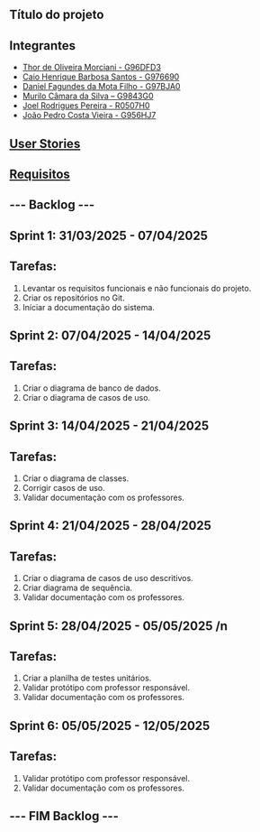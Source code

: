## Título do projeto

## Integrantes
- [Thor de Oliveira Morciani - G96DFD3](https://github.com/ThorMorciani)
- [Caio Henrique Barbosa Santos - G976690](https://github.com/CaioHennrique)
- [Daniel Fagundes da Mota Filho - G97BJA0](https://github.com/DANFAGUNDES0)
- [Murilo Câmara da Silva – G9843G0](https://github.com/MuriloCSilva)
- [Joel Rodrigues Pereira - R0507H0](https://github.com/JoelRP00)
- [João Pedro Costa Vieira - G956HJ7](https://github.com/JoaoPcvv)

## [User Stories](https://github.com/ThorMorciani/PimWeb/blob/main/Analise%20POO/User%20Stories.txt)

## [Requisitos](https://github.com/ThorMorciani/PimWeb/blob/main/Analise%20POO/Requisitos.txt)

## --- Backlog ---

## Sprint 1: 31/03/2025 - 07/04/2025
## Tarefas:
1. Levantar os requisitos funcionais e não funcionais do projeto.
2. Criar os repositórios no Git.
3. Iníciar a documentação do sistema.

## Sprint 2: 07/04/2025 - 14/04/2025
## Tarefas:
1. Criar o diagrama de banco de dados.
2. Criar o diagrama de casos de uso.

## Sprint 3: 14/04/2025 - 21/04/2025
## Tarefas:
1. Criar o diagrama de classes.
2. Corrigir casos de uso.
3. Validar documentação com os professores. 

## Sprint 4: 21/04/2025 - 28/04/2025
## Tarefas:
1. Criar o diagrama de casos de uso descritivos.
2. Criar diagrama de sequência.
3. Validar documentação com os professores.

## Sprint 5: 28/04/2025 - 05/05/2025 /n
## Tarefas:
1. Criar a planilha de testes unitários.
2. Validar protótipo com professor responsável.
3. Validar documentação com os professores.

## Sprint 6: 05/05/2025 - 12/05/2025
## Tarefas:
1. Validar protótipo com professor responsável.
2. Validar documentação com os professores.

## --- FIM Backlog ---
